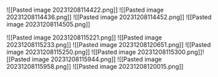 ![[Pasted image 20231208114422.png]]
![[Pasted image 20231208114436.png]]
![[Pasted image 20231208114452.png]]
![[Pasted image 20231208114505.png]]

![[Pasted image 20231208115221.png]]
![[Pasted image 20231208115233.png]]
![[Pasted image 20231208120651.png]]
![[Pasted image 20231208115250.png]]
![[Pasted image 20231208115300.png]]![[Pasted image 20231208115944.png]]
![[Pasted image 20231208115958.png]]
![[Pasted image 20231208120015.png]]
